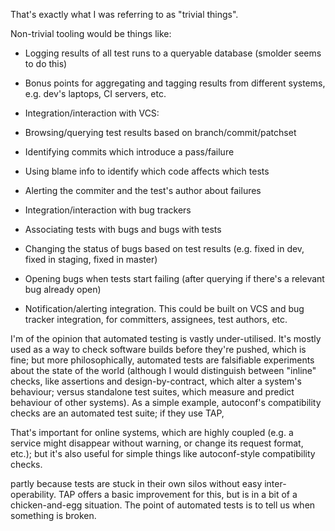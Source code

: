 That's exactly what I was referring to as "trivial things".

Non-trivial tooling would be things like:

 - Logging results of all test runs to a queryable database (smolder seems to do
   this)

  - Bonus points for aggregating and tagging results from different systems,
    e.g. dev's laptops, CI servers, etc.

 - Integration/interaction with VCS:

  - Browsing/querying test results based on branch/commit/patchset

  - Identifying commits which introduce a pass/failure

  - Using blame info to identify which code affects which tests

  - Alerting the commiter and the test's author about failures

 - Integration/interaction with bug trackers

  - Associating tests with bugs and bugs with tests

  - Changing the status of bugs based on test results (e.g. fixed in dev, fixed
    in staging, fixed in master)

  - Opening bugs when tests start failing (after querying if there's a relevant
    bug already open)

 - Notification/alerting integration. This could be built on VCS and bug tracker
   integration, for committers, assignees, test authors, etc.

I'm of the opinion that automated testing is vastly under-utilised. It's mostly
used as a way to check software builds before they're pushed, which is fine; but
more philosophically, automated tests are falsifiable experiments about the
state of the world (although I would distinguish between "inline" checks, like
assertions and design-by-contract, which alter a system's behaviour; versus
standalone test suites, which measure and predict behaviour of other
systems). As a simple example, autoconf's compatibility checks are an automated
test suite; if they use TAP,

That's important for online systems, which are highly coupled (e.g. a service
might disappear without warning, or change its request format, etc.); but it's
also useful for simple things like autoconf-style compatibility checks.

partly because tests are stuck in their own silos without easy
inter-operability. TAP offers a basic improvement for this, but is in a bit of a
chicken-and-egg situation. The point of automated tests is to tell us when
something is broken.
